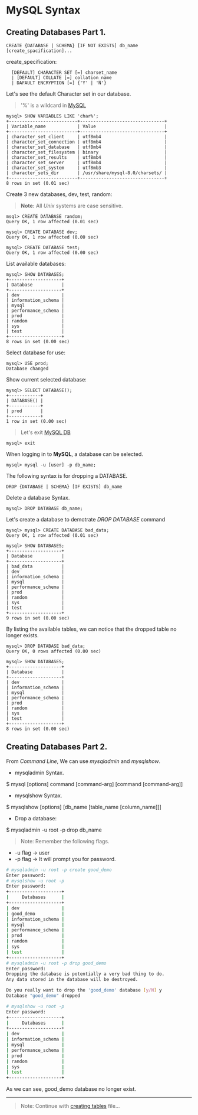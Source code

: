 # MySQL Syntax

## Creating Databases Part 1.
```mysql
CREATE {DATABASE | SCHEMA} [IF NOT EXISTS] db_name [create_spacification]...
```
create_specification:
```mysql
  [DEFAULT] CHARACTER SET [=] charset_name
  | [DEFAULT] COLLATE [=] collation_name
  | DAFAULT ENCRYPTION [=] {'Y' | 'N'}
```
Let's  see the default Character set in our database.
> '%' is a wildcard in [MySQL](https://www.mysql.com)
```
mysql> SHOW VARIABLES LIKE 'char%';
+--------------------------+--------------------------------+
| Variable_name            | Value                          |
+--------------------------+--------------------------------+
| character_set_client     | utf8mb4                        |
| character_set_connection | utf8mb4                        |
| character_set_database   | utf8mb4                        |
| character_set_filesystem | binary                         |
| character_set_results    | utf8mb4                        |
| character_set_server     | utf8mb4                        |
| character_set_system     | utf8mb3                        |
| character_sets_dir       | /usr/share/mysql-8.0/charsets/ |
+--------------------------+--------------------------------+
8 rows in set (0.01 sec)
```
Create 3 new databases, dev, test, random:
> **Note:** All _Unix_ systems are case sensitive.
```
msql> CREATE DATABASE random;
Query OK, 1 row affected (0.01 sec)

mysql> CREATE DATABASE dev;
Query OK, 1 row affected (0.00 sec)

mysql> CREATE DATABASE test;
Query OK, 1 row affected (0.00 sec)
```
List available databases:
```
mysql> SHOW DATABASES;
+--------------------+
| Database           |
+--------------------+
| dev                |
| information_schema |
| mysql              |
| performance_schema |
| prod               |
| random             |
| sys                |
| test               |
+--------------------+
8 rows in set (0.00 sec)
```
Select database for use:
```
mysql> USE prod;
Database changed
```
Show current selected database:
```
mysql> SELECT DATABASE();
+------------+
| DATABASE() |
+------------+
| prod       |
+------------+
1 row in set (0.00 sec)
```

> Let's exit [MySQL DB](https://www.mysql.com)

```
mysql> exit
```

When logging in to **MySQL**, a database can be selected.
```
mysql> mysql -u [user] -p db_name;
```

The following syntax is for dropping a DATABASE.
```
DROP {DATABASE | SCHEMA} [IF EXISTS] db_name
```

Delete a database Syntax.
```
mysql> DROP DATABASE db_name;
```
Let's create a database to demotrate _DROP DATABASE_ command
```
mysql> mysql> CREATE DATABASE bad_data;
Query OK, 1 row affected (0.01 sec)

mysql> SHOW DATABASES;
+--------------------+
| Database           |
+--------------------+
| bad_data           |
| dev                |
| information_schema |
| mysql              |
| performance_schema |
| prod               |
| random             |
| sys                |
| test               |
+--------------------+
9 rows in set (0.00 sec)
```

By listing the available tables, we can notice that
the dropped table no longer exists.
```
mysql> DROP DATABASE bad_data;
Query OK, 0 rows affected (0.00 sec)

mysql> SHOW DATABASES;
+--------------------+
| Database           |
+--------------------+
| dev                |
| information_schema |
| mysql              |
| performance_schema |
| prod               |
| random             |
| sys                |
| test               |
+--------------------+
8 rows in set (0.00 sec)

```

## Creating Databases Part 2.

From *Command Line*, We can use _mysqladmin_ and _mysqlshow_.

- mysqladmin Syntax.

$ mysql [options] command [command-arg] [command [command-arg]]

- mysqlshow Syntax.

$ mysqlshow [options] [db_name [table_name [column_name]]]

- Drop a database:

$ mysqladmin -u root -p drop db_name

> Note: Remember the following flags.
- -u flag -> user
- -p flag -> It will prompt you for password.

```bash
# mysqladmin -u root -p create good_demo
Enter password:
# mysqlshow -u root -p
Enter password:
+--------------------+
|     Databases      |
+--------------------+
| dev                |
| good_demo          |
| information_schema |
| mysql              |
| performance_schema |
| prod               |
| random             |
| sys                |
| test               |
+--------------------+
# mysqladmin -u root -p drop good_demo
Enter password:
Dropping the database is potentially a very bad thing to do.
Any data stored in the database will be destroyed.

Do you really want to drop the 'good_demo' database [y/N] y
Database "good_demo" dropped

# mysqlshow -u root -p
Enter password:
+--------------------+
|     Databases      |
+--------------------+
| dev                |
| information_schema |
| mysql              |
| performance_schema |
| prod               |
| random             |
| sys                |
| test               |
+--------------------+
```
As we can see, good_demo database no longer exist.

---


> Note: Continue with [creating tables](creating_table.md) file...
